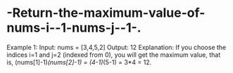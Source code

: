 # -Return-the-maximum-value-of-nums-i--1-nums-j--1-.
Example 1:  Input: nums = [3,4,5,2] Output: 12  Explanation: If you choose the indices i=1 and j=2 (indexed from 0), you will get the maximum value, that is, (nums[1]-1)*(nums[2]-1) = (4-1)*(5-1) = 3*4 = 12. 
